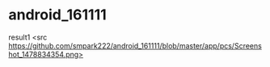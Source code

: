 # android_161111
result1
<src https://github.com/smpark222/android_161111/blob/master/app/pcs/Screenshot_1478834354.png>
